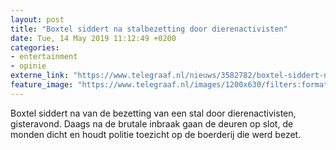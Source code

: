 ```yaml
---
layout: post
title: "Boxtel siddert na stalbezetting door dierenactivisten"
date: Tue, 14 May 2019 11:12:49 +0200
categories: 
- entertainment 
- opinie 
externe_link: "https://www.telegraaf.nl/nieuws/3582782/boxtel-siddert-na-stalbezetting-door-dierenactivisten"
feature_image: "https://www.telegraaf.nl/images/1200x630/filters:format(jpeg):quality(80)/cdn-kiosk-api.telegraaf.nl/25637518-7629-11e9-ae89-0255c322e81b.jpg"
---
```


<p class="intro">Boxtel siddert na van de bezetting van een stal door dierenactivisten, gisteravond. Daags na de brutale inbraak gaan de deuren op slot, de monden dicht en houdt politie toezicht op de boerderij die werd bezet.</p>
